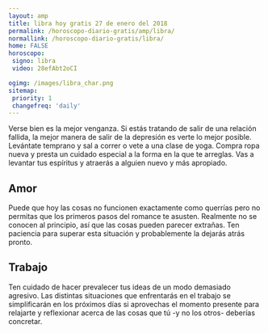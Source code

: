 ```yaml
---
layout: amp
title: libra hoy gratis 27 de enero del 2018 
permalink: /horoscopo-diario-gratis/amp/libra/
normallink: /horoscopo-diario-gratis/libra/
home: FALSE
horoscopo:
 signo: libra
 video: 28efAbt2oCI

ogimg: /images/libra_char.png
sitemap:
 priority: 1
 changefreq: 'daily'
---
```



Verse bien es la mejor venganza. Si estás tratando de salir de una relación fallida, la mejor manera de salir de la depresión es verte lo mejor posible. Levántate temprano y sal a correr o vete a una clase de yoga. Compra ropa nueva y presta un cuidado especial a la forma en la que te arreglas. Vas a levantar tus espíritus y atraerás a alguien nuevo y más apropiado.

## Amor

Puede que hoy las cosas no funcionen exactamente como querrías pero no permitas que los primeros pasos del romance te asusten. Realmente no se conocen al principio, así que las cosas pueden parecer extrañas. Ten paciencia para superar esta situación y probablemente la dejarás atrás pronto.

## Trabajo

Ten cuidado de hacer prevalecer tus ideas de un modo demasiado agresivo. Las distintas situaciones que enfrentarás en el trabajo se simplificarán en los próximos días si aprovechas el momento presente para relajarte y reflexionar acerca de las cosas que tú -y no los otros- deberías concretar.